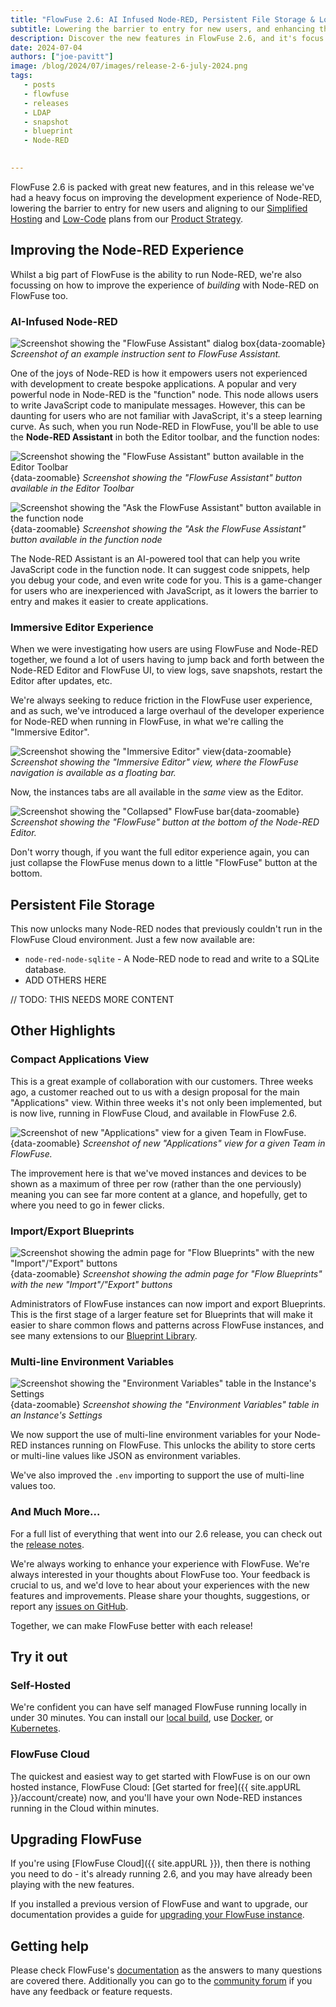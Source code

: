 ```yaml
---
title: "FlowFuse 2.6: AI Infused Node-RED, Persistent File Storage & Lots More"
subtitle: Lowering the barrier to entry for new users, and enhancing the flexibility and functionality of the platform.
description: Discover the new features in FlowFuse 2.6, and it's focus on improving the Node-RED development experience.
date: 2024-07-04
authors: ["joe-pavitt"]
image: /blog/2024/07/images/release-2-6-july-2024.png
tags:
   - posts
   - flowfuse
   - releases
   - LDAP
   - snapshot
   - blueprint
   - Node-RED
   

---
```


FlowFuse 2.6 is packed with great new features, and in this release we've had a heavy focus on improving the development experience of Node-RED, lowering the barrier to entry for new users and aligning to our [Simplified Hosting](https://flowfuse.com/handbook/product/strategy/#simplified-hosting) and [Low-Code](https://flowfuse.com/handbook/product/strategy/#low-code) plans from our [Product Strategy](https://flowfuse.com/handbook/product/strategy/).

<!--more-->

## Improving the Node-RED Experience

Whilst a big part of FlowFuse is the ability to run Node-RED, we're also focussing on how to improve the experience of _building_ with Node-RED on FlowFuse too.

### AI-Infused Node-RED

![Screenshot showing the "FlowFuse Assistant" dialog box](./images/assistant-dialog-function-node-builder.png){data-zoomable}
_Screenshot of an example instruction sent to FlowFuse Assistant._

One of the joys of Node-RED is how it empowers users not experienced with development to create bespoke applications. A popular and very powerful node in Node-RED is the "function" node. This node allows users to write JavaScript code to manipulate messages. However, this can be daunting for users who are not familiar with JavaScript, it's a steep learning curve. As such, when you run Node-RED in FlowFuse, you'll be able to use the **Node-RED Assistant** in both the Editor toolbar, and the function nodes:

![Screenshot showing the "FlowFuse Assistant" button available in the Editor Toolbar](./images/assistant-toolbar.png){data-zoomable}
_Screenshot showing the "FlowFuse Assistant" button available in the Editor Toolbar_

![Screenshot showing the "Ask the FlowFuse Assistant" button available in the function node](./images/assistant-function-node-inline-code-lens.png){data-zoomable}
_Screenshot showing the "Ask the FlowFuse Assistant" button available in the function node_

The Node-RED Assistant is an AI-powered tool that can help you write JavaScript code in the function node. It can suggest code snippets, help you debug your code, and even write code for you. This is a game-changer for users who are inexperienced with JavaScript, as it lowers the barrier to entry and makes it easier to create applications.

### Immersive Editor Experience

When we were investigating how users are using FlowFuse and Node-RED together, we found a lot of users having to jump back and forth between the Node-RED Editor and FlowFuse UI, to view logs, save snapshots, restart the Editor after updates, etc.

We're always seeking to reduce friction in the FlowFuse user experience, and as such, we've introduced a large overhaul of the developer experience for Node-RED when running in FlowFuse, in what we're calling the "Immersive Editor".

![Screenshot showing the "Immersive Editor" view](./images/immersive-editor.png){data-zoomable}
_Screenshot showing the "Immersive Editor" view, where the FlowFuse navigation is available as a floating bar._

Now, the instances tabs are all available in the _same_ view as the Editor.

![Screenshot showing the "Collapsed" FlowFuse bar](./images/immersive-editor-collapsed.png){data-zoomable}
_Screenshot showing the "FlowFuse" button at the bottom of the Node-RED Editor._

Don't worry though, if you want the full editor experience again, you can just collapse the FlowFuse menus down to a little "FlowFuse" button at the bottom.

## Persistent File Storage

This now unlocks many Node-RED nodes that previously couldn't run in the FlowFuse Cloud environment. Just a few now available are:

- `node-red-node-sqlite` - A Node-RED node to read and write to a SQLite database.
- ADD OTHERS HERE

// TODO: THIS NEEDS MORE CONTENT

## Other Highlights

### Compact Applications View

This is a great example of collaboration with our customers. Three weeks ago, a customer reached out to us with a design proposal for the main "Applications" view. Within three weeks it's not only been implemented, but is now live, running in FlowFuse Cloud, and available in FlowFuse 2.6.

![Screenshot of new "Applications" view for a given Team in FlowFuse.](./images/compact-applications-view.png){data-zoomable}
_Screenshot of new "Applications" view for a given Team in FlowFuse._

The improvement here is that we've moved instances and devices to be shown as a maximum of three per row (rather than the one perviously) meaning you can see far more content at a glance, and hopefully, get to where you need to go in fewer clicks.

### Import/Export Blueprints

![Screenshot showing the admin page for "Flow Blueprints" with the new "Import"/"Export" buttons](./images/blueprint-import-export.png){data-zoomable}
_Screenshot showing the admin page for "Flow Blueprints" with the new "Import"/"Export" buttons_

Administrators of FlowFuse instances can now import and export Blueprints. This is the first stage of a larger feature set for Blueprints that will make it easier to share common flows and patterns across FlowFuse instances, and see many extensions to our [Blueprint Library](https://flowfuse.com/blueprints/).

### Multi-line Environment Variables

![Screenshot showing the "Environment Variables" table in the Instance's Settings](./images/multiline-env-vars.png){data-zoomable}
_Screenshot showing the "Environment Variables" table in an Instance's Settings_

We now support the use of multi-line environment variables for your Node-RED instances running on FlowFuse. This unlocks the ability to store certs or multi-line values like JSON as environment variables.

We've also improved the `.env` importing to support the use of multi-line values too.

### And Much More...

For a full list of everything that went into our 2.6 release, you can check out the [release notes](https://github.com/FlowFuse/flowfuse/releases/tag/v2.6.0).

We're always working to enhance your experience with FlowFuse. We're always interested in your thoughts about FlowFuse too. Your feedback is crucial to us, and we'd love to hear about your experiences with the new features and improvements. Please share your thoughts, suggestions, or report any [issues on GitHub](https://github.com/FlowFuse/flowfuse/issues/new/choose). 

Together, we can make FlowFuse better with each release!

## Try it out

### Self-Hosted

We're confident you can have self managed FlowFuse running locally in under 30 minutes. You can install our [local build](/docs/install/local/), use [Docker](/docs/install/docker/), or [Kubernetes](/docs/install/kubernetes/).

### FlowFuse Cloud

The quickest and easiest way to get started with FlowFuse is on our own hosted instance, FlowFuse Cloud: [Get started for free]({{ site.appURL }}/account/create) now, and you'll have your own Node-RED instances running in the Cloud within minutes.

## Upgrading FlowFuse

If you're using [FlowFuse Cloud]({{ site.appURL }}), then there is nothing you need to do - it's already running 2.6, and you may have already been playing with the new features.

If you installed a previous version of FlowFuse and want to upgrade, our documentation provides a
guide for [upgrading your FlowFuse instance](/docs/upgrade/).

## Getting help

Please check FlowFuse's [documentation](/docs/) as the answers to many questions are covered there. Additionally you can go to the [community forum](https://discourse.nodered.org/c/vendors/flowfuse/24) if you have
any feedback or feature requests.
